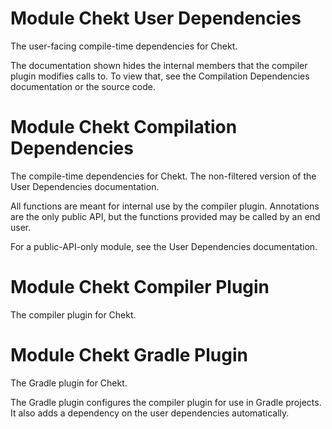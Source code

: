 # Module Chekt User Dependencies

The user-facing compile-time dependencies for Chekt.

The documentation shown hides the internal members that the compiler plugin modifies
calls to. To view that, see the Compilation Dependencies documentation or the source code.

# Module Chekt Compilation Dependencies

The compile-time dependencies for Chekt. The non-filtered version of the User Dependencies documentation.

All functions are meant for internal use by the compiler plugin. Annotations are the only
public API, but the functions provided may be called by an end user.

For a public-API-only module, see the User Dependencies documentation.

# Module Chekt Compiler Plugin

The compiler plugin for Chekt.

# Module Chekt Gradle Plugin

The Gradle plugin for Chekt.

The Gradle plugin configures the compiler plugin for use in Gradle projects.
It also adds a dependency on the user dependencies automatically.
